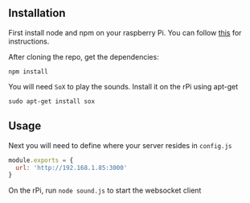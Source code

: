 Installation
------
First install node and npm on your raspberry Pi. You can follow [this](http://blog.rueedlinger.ch/2013/03/raspberry-pi-and-nodejs-basic-setup/) for instructions. 

After cloning the repo, get the dependencies:
```
npm install
```

You will need `SoX` to play the sounds. Install it on the rPi using apt-get 
```
sudo apt-get install sox
```

Usage
-----

Next you will need to define where your server resides in `config.js`
```javascript
module.exports = {
  url: 'http://192.168.1.85:3000'
}
```

On the rPi, run `node sound.js` to start the websocket client
